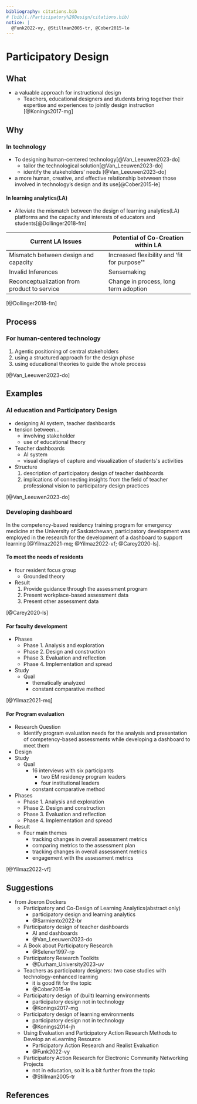 ```yaml
---
bibliography: citations.bib
# [bib](./Participatory%20Design/citations.bib)
notice: |
  @Funk2022-vy, @Stillman2005-tr, @Cober2015-le
---
```


# Participatory Design

## What

- a valuable approach for instructional design
  - Teachers, educational designers and students bring together their expertise and experiences to jointly design instruction [@Konings2017-mg]

## Why

### In technology

- To designing human-centered technology[@Van_Leeuwen2023-do]
  - tailor the technological solution[@Van_Leeuwen2023-do]
  - identify the stakeholders’ needs [@Van_Leeuwen2023-do]
- a more human, creative, and effective relationship betvween those involved in technology’s design  and  its  use[@Cober2015-le]

#### In learning analytics(LA)

- Alleviate the mismatch between the design of learning analytics(LA) platforms and the capacity and interests of educators and students[@Dollinger2018-fm]

Current LA Issues | Potential of Co-Creation within LA
--|--
Mismatch between design and capacity | Increased flexibility and ‘fit for purpose’"
Invalid Inferences | Sensemaking
Reconceptualization from product to service | Change in process, long term adoption

[@Dollinger2018-fm]

## Process

### For human-centered technology

1. Agentic positioning of central stakeholders
2. using a structured approach for the design phase
3. using educational theories to guide the whole process

[@Van_Leeuwen2023-do]

## Examples

### AI education and Participatory Design

- designing AI system, teacher dashboards
- tension between...
  - involving stakeholder
  - use of educational theory
- Teacher dashboards
  - AI system
  - visual displays of capture and visualization of students's activities
- Structure
  1. description of participatory design of teacher dashboards
  2. implications of connecting insights from the field of teacher professional vision to participatory design practices

[@Van_Leeuwen2023-do]

### Developing dashboard

In the competency-based residency training program for emergency medicine at the University of Saskatchewan, participatory development was employed in the research for the development of a dashboard to support learning [@Yilmaz2021-mq; @Yilmaz2022-vf; @Carey2020-ls].

#### To meet the needs of residents

- four resident focus group
  - Grounded theory
- Result
  1. Provide guidance through the assessment program
  2. Present  workplace-based  assessment  data
  3. Present  other  assessment  data

[@Carey2020-ls]

#### For faculty development

- Phases
  - Phase 1. Analysis and exploration
  - Phase 2. Design and construction
  - Phase 3. Evaluation and reflection
  - Phase 4. Implementation and spread
- Study
  - Qual
    - thematically  analyzed
    - constant comparative method

[@Yilmaz2021-mq]

#### For Program evaluation

- Research Question
  - Identify  program evaluation  needs  for  the  analysis  and  presentation  of  competency-based  assessments  while  developing  a  dashboard  to  meet  them
- Design
- Study
  - Qual
    - 16 interviews with six participants
      - two EM residency program leaders
      - four institutional leaders
    - constant comparative  method
- Phases
  - Phase 1. Analysis and exploration
  - Phase 2. Design and construction
  - Phase 3. Evaluation and reflection
  - Phase 4. Implementation and spread
- Result
  - Four main themes
    - tracking changes in overall assessment metrics
    - comparing metrics to the assessment plan
    - tracking changes in overall assessment metrics
    - engagement with the assessment metrics

[@Yilmaz2022-vf]

## Suggestions

- from Joeron Dockers
  - Participatory and Co-Design of Learning Analytics(abstract only)
    - participatory design and learning analytics
    - @Sarmiento2022-br
  - Participatory design of teacher dashboards
    - AI and dashboards
    - @Van_Leeuwen2023-do
  - A Book about Participatory Research
    - @Selener1997-rp
  - Participatory Research Toolkits
    - @Durham_University2023-uv
  - Teachers as participatory designers: two case studies with technology-enhanced learning
    - it is good fit for the topic
    - @Cober2015-le
  - Participatory design of (built) learning environments
    - participatory design not in technology
    - @Konings2017-mg
  - Participatory design of learning environments
    - participatory design not in technology
    - @Konings2014-jh
  - Using Evaluation and Participatory Action Research Methods to Develop an eLearning Resource
    - Participatory Action Research and Realist Evaluation
    - @Funk2022-vy
  - Participatory Action  Research  for  Electronic  Community  Networking  Projects
    - not in education, so it is a bit further from the topic
    - @Stillman2005-tr

## References
